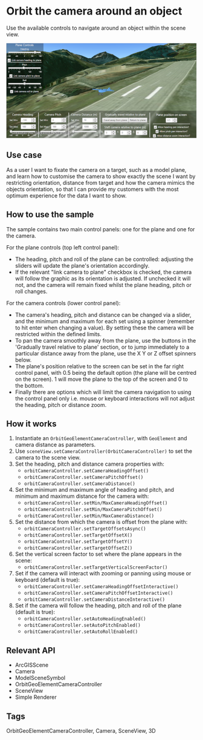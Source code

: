<h1>Orbit the camera around an object</h1>

<p>Use the available controls to navigate around an object within the scene view.</p>

<p><img src="OrbitTheCameraAroundAnObject.png"/></p>

<h2>Use case</h2>

As a user I want to fixate the camera on a target, such as a model plane, and learn how to customise the camera to show exactly the scene I want by restricting orientation, distance from target and how the camera mimics the objects orientation, so that I can provide my customers with the most optimum experience for the data I want to show.

<h2>How to use the sample</h2>

<p> The sample contains two main control panels: one for the plane and one for the camera.</p> 

<p>For the plane controls (top left control panel):</p>

<ul>
<li>The heading, pitch and roll of the plane can be controlled: adjusting the sliders will update the plane's orientation accordingly.</li>
<li>If the relevant "link camera to plane" checkbox is checked, the camera will follow the graphic as its orientation is adjusted. If unchecked it will not, and the camera will remain fixed whilst the plane heading, pitch or roll changes.</li>
</ul>

<p>For the camera controls (lower control panel):</p>

<ul>
<li>The camera's heading, pitch and distance can be changed via a slider, and the minimum and maximum for each set using a spinner (remember to hit enter when changing a value). By setting these the camera will be restricted within the defined limits.</li>
<li>To pan the camera smoothly away from the plane, use the buttons in the 'Gradually travel relative to plane' section, or to jump immediately to a particular distance away from the plane, use the X Y or Z offset spinners below.</li>
<li>The plane's position relative to the screen can be set in the far right control panel, with 0.5 being the default option (the plane will be centred on the screen). 1 will move the plane to the top of the screen and 0 to the bottom.</li>
<li>Finally there are options which will limit the camera navigation to using the control panel only i.e. mouse or keyboard interactions will not adjust the heading, pitch or distance zoom.</li>
</ul>                               

<h2>How it works</h2>

<ol>

  <li>Instantiate an <code>OrbitGeoElementCameraController</code>, with <code>GeoElement</code> and camera distance as parameters.</li>
  <li>Use <code>sceneView.setCameraController(OrbitCameraController)</code> to set the camera to the scene view.</li> 
  <li>Set the heading, pitch and distance camera properties with:
  <ul>
  <li><code>orbitCameraController.setCameraHeadingOffset()</code></li> <li><code>orbitCameraController.setCameraPitchOffset()</code></li> 
  <li><code>orbitCameraController.setCameraDistance()</code></li>
  </ul></li>
  <li>Set the minimum and maximum angle of heading and pitch, and minimum and maximum distance for the camera with:
  <ul>
  <li><code>orbitCameraController.setMin/MaxCameraHeadingOffset()</code></li>
  <li><code>orbitCameraController.setMin/MaxCameraPitchOffset()</code></li>
  <li><code>orbitCameraController.setMin/MaxCameraDistance()</code></li>
  </ul></li>
  <li>Set the distance from which the camera is offset from the plane with:
  <ul>
  <li><code>orbitCameraController.setTargetOffsetsAsync()</code></li>
  <li><code>orbitCameraController.setTargetOffsetX()</code></li>
  <li><code>orbitCameraController.setTargetOffsetY()</code></li>
  <li><code>orbitCameraController.setTargetOffsetZ()</code></li>
  </ul></li>
  <li>Set the vertical screen factor to set where the plane appears in the scene:
  <ul>
  <li><code>orbitCameraController.setTargetVerticalScreenFactor()</code></li>
  </ul></li>
  <li>Set if the camera will interact with zooming or panning using mouse or keyboard (default is true):
  <ul>
  <li><code>orbitCameraController.setCameraHeadingOffsetInteractive()</code></li>
  <li><code>orbitCameraController.setCameraPitchOffsetInteractive()</code></li>
  <li><code>orbitCameraController.setCameraDistanceInteractive()</code></li>
  </ul></li>
  <li>Set if the camera will follow the heading, pitch and roll of the plane (default is true):
  <ul>
  <li><code>orbitCameraController.setAutoHeadingEnabled()</code></li>
  <li><code>orbitCameraController.setAutoPitchEnabled()</code></li>
  <li><code>orbitCameraController.setAutoRollEnabled()</code></li>
  </ul></li>


  </ol>

<h2>Relevant API</h2>

<ul>

  <li>ArcGISScene</li>
  <li>Camera</li>
  <li>ModelSceneSymbol</li>
  <li>OrbitGeoElementCameraController</li>
  <li>SceneView</li>
  <li>Simple Renderer</li>
</ul>

<h2>Tags</h2>

OrbitGeoElementCameraController, Camera, SceneView, 3D



